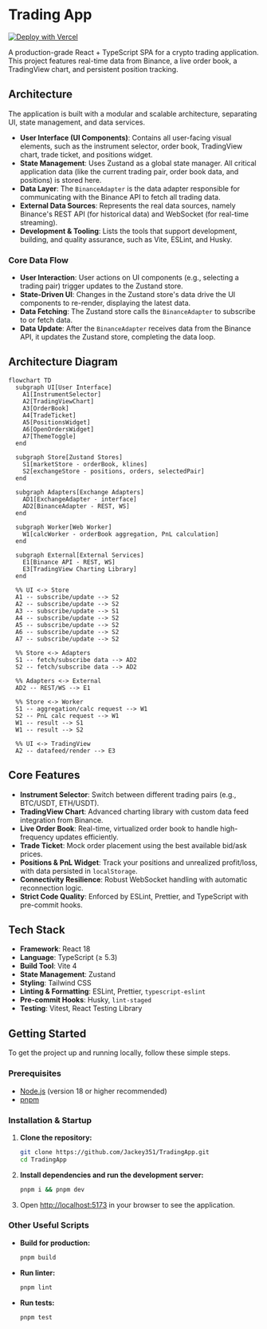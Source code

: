 # Trading App

[![Deploy with Vercel](https://vercel.com/button)](https://vercel.com/new/clone?repository-url=https%3A%2F%2Fgithub.com%2FJackey351%2FTradingApp)

A production-grade React + TypeScript SPA for a crypto trading application. This project features real-time data from Binance, a live order book, a TradingView chart, and persistent position tracking.

## Architecture

The application is built with a modular and scalable architecture, separating UI, state management, and data services.

- **User Interface (UI Components)**: Contains all user-facing visual elements, such as the instrument selector, order book, TradingView chart, trade ticket, and positions widget.
- **State Management**: Uses Zustand as a global state manager. All critical application data (like the current trading pair, order book data, and positions) is stored here.
- **Data Layer**: The `BinanceAdapter` is the data adapter responsible for communicating with the Binance API to fetch all trading data.
- **External Data Sources**: Represents the real data sources, namely Binance's REST API (for historical data) and WebSocket (for real-time streaming).
- **Development & Tooling**: Lists the tools that support development, building, and quality assurance, such as Vite, ESLint, and Husky.

### Core Data Flow

- **User Interaction**: User actions on UI components (e.g., selecting a trading pair) trigger updates to the Zustand store.
- **State-Driven UI**: Changes in the Zustand store's data drive the UI components to re-render, displaying the latest data.
- **Data Fetching**: The Zustand store calls the `BinanceAdapter` to subscribe to or fetch data.
- **Data Update**: After the `BinanceAdapter` receives data from the Binance API, it updates the Zustand store, completing the data loop.

## Architecture Diagram

```mermaid
flowchart TD
  subgraph UI[User Interface]
    A1[InstrumentSelector]
    A2[TradingViewChart]
    A3[OrderBook]
    A4[TradeTicket]
    A5[PositionsWidget]
    A6[OpenOrdersWidget]
    A7[ThemeToggle]
  end

  subgraph Store[Zustand Stores]
    S1[marketStore - orderBook, klines]
    S2[exchangeStore - positions, orders, selectedPair]
  end

  subgraph Adapters[Exchange Adapters]
    AD1[ExchangeAdapter - interface]
    AD2[BinanceAdapter - REST, WS]
  end

  subgraph Worker[Web Worker]
    W1[calcWorker - orderBook aggregation, PnL calculation]
  end

  subgraph External[External Services]
    E1[Binance API - REST, WS]
    E3[TradingView Charting Library]
  end

  %% UI <-> Store
  A1 -- subscribe/update --> S2
  A2 -- subscribe/update --> S2
  A3 -- subscribe/update --> S1
  A4 -- subscribe/update --> S2
  A5 -- subscribe/update --> S2
  A6 -- subscribe/update --> S2
  A7 -- subscribe/update --> S2

  %% Store <-> Adapters
  S1 -- fetch/subscribe data --> AD2
  S2 -- fetch/subscribe data --> AD2

  %% Adapters <-> External
  AD2 -- REST/WS --> E1

  %% Store <-> Worker
  S1 -- aggregation/calc request --> W1
  S2 -- PnL calc request --> W1
  W1 -- result --> S1
  W1 -- result --> S2

  %% UI <-> TradingView
  A2 -- datafeed/render --> E3
```

## Core Features

- **Instrument Selector**: Switch between different trading pairs (e.g., BTC/USDT, ETH/USDT).
- **TradingView Chart**: Advanced charting library with custom data feed integration from Binance.
- **Live Order Book**: Real-time, virtualized order book to handle high-frequency updates efficiently.
- **Trade Ticket**: Mock order placement using the best available bid/ask prices.
- **Positions & PnL Widget**: Track your positions and unrealized profit/loss, with data persisted in `localStorage`.
- **Connectivity Resilience**: Robust WebSocket handling with automatic reconnection logic.
- **Strict Code Quality**: Enforced by ESLint, Prettier, and TypeScript with pre-commit hooks.

## Tech Stack

- **Framework**: React 18
- **Language**: TypeScript (≥ 5.3)
- **Build Tool**: Vite 4
- **State Management**: Zustand
- **Styling**: Tailwind CSS
- **Linting & Formatting**: ESLint, Prettier, `typescript-eslint`
- **Pre-commit Hooks**: Husky, `lint-staged`
- **Testing**: Vitest, React Testing Library

## Getting Started

To get the project up and running locally, follow these simple steps.

### Prerequisites

- [Node.js](https://nodejs.org/) (version 18 or higher recommended)
- [pnpm](https://pnpm.io/installation)

### Installation & Startup

1.  **Clone the repository:**

    ```bash
    git clone https://github.com/Jackey351/TradingApp.git
    cd TradingApp
    ```

2.  **Install dependencies and run the development server:**

    ```bash
    pnpm i && pnpm dev
    ```

3.  Open [http://localhost:5173](http://localhost:5173) in your browser to see the application.

### Other Useful Scripts

- **Build for production:**

  ```bash
  pnpm build
  ```

- **Run linter:**

  ```bash
  pnpm lint
  ```

- **Run tests:**
  ```bash
  pnpm test
  ```

